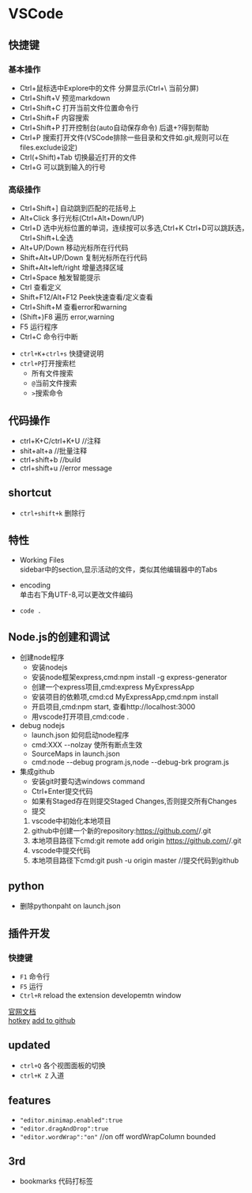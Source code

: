 # VSCode

## 快捷键

### 基本操作

- Ctrl+鼠标选中Explore中的文件 分屏显示(Ctrl+\ 当前分屏)
- Ctrl+Shift+V 预览markdown
- Ctrl+Shift+C 打开当前文件位置命令行
- Ctrl+Shift+F 内容搜索
- Ctrl+Shift+P 打开控制台(auto自动保存命令) 后退+?得到帮助
- Ctrl+P 搜索打开文件(VSCode排除一些目录和文件如.git,规则可以在files.exclude设定)
- Ctrl(+Shift)+Tab 切换最近打开的文件
- Ctrl+G 可以跳到输入的行号
 
### 高级操作
 
- Ctrl+Shift+] 自动跳到匹配的花括号上
- Alt+Click 多行光标(Ctrl+Alt+Down/UP)
- Ctrl+D 选中光标位置的单词，连续按可以多选,Ctrl+K Ctrl+D可以跳跃选，Ctrl+Shift+L全选
- Alt+UP/Down 移动光标所在行代码
- Shift+Alt+UP/Down 复制光标所在行代码
- Shift+Alt+left/right 增量选择区域
- Ctrl+Space 触发智能提示
- Ctrl 查看定义
- Shift+F12/Alt+F12 Peek快速查看/定义查看
- Ctrl+Shift+M 查看error和warning
- (Shift+)F8 遍历 error,warning
- F5 运行程序
- Ctrl+C 命令行中断

<!-- advance -->
+ `ctrl+K`+`ctrl+s` 快捷键说明
+ `ctrl+P`打开搜索栏
    - 所有文件搜索
    - `@`当前文件搜索
    - `>`搜索命令

## 代码操作

+ ctrl+K+C/ctrl+K+U //注释
+ shit+alt+a //批量注释
+ ctrl+shift+b //build
+ ctrl+shift+u //error message

## shortcut

+ `ctrl+shift+k` 删除行

## 特性

- Working Files  
  sidebar中的section,显示活动的文件，类似其他编辑器中的Tabs

- encoding  
  单击右下角UTF-8,可以更改文件编码
  
- `code .`  

## Node.js的创建和调试

- 创建node程序  
  - 安装nodejs
  - 安装node框架express,cmd:npm install -g express-generator
  - 创建一个express项目,cmd:express MyExpressApp
  - 安装项目的依赖项,cmd:cd MyExpressApp,cmd:npm install
  - 开启项目,cmd:npm start, 查看http://localhost:3000
  - 用vscode打开项目,cmd:code .
- debug nodejs
  - launch.json 如何启动node程序
  - cmd:XXX  --nolzay 使所有断点生效
  - SourceMaps in launch.json
  - cmd:node --debug program.js,node --debug-brk program.js
- 集成github
  - 安装git时要勾选windows command
  - Ctrl+Enter提交代码
  - 如果有Staged存在则提交Staged Changes,否则提交所有Changes
  - 提交
  1. vscode中初始化本地项目
  2. github中创建一个新的repository:https://github.com/<your repository>/<project name>.git
  3. 本地项目路径下cmd:git remote add origin https://github.com/<your repository>/<project name>.git
  4. vscode中提交代码
  5. 本地项目路径下cmd:git push -u origin master     //提交代码到github


## python

+ 删除pythonpaht on launch.json

## 插件开发

### 快捷键

+ `F1` 命令行
+ `F5` 运行
+ `Ctrl+R` reload the extension developemtn window

[官网文档](https://code.visualstudio.com/Docs/editor/codebasics)  
[hotkey](https://code.visualstudio.com/Docs/editor/keybindings)
[add to github](http://michaelcrump.net/using-github-with-visualstudio-code/)


## updated

+ `ctrl+Q` 各个视图面板的切换
+ `ctrl+K Z` 入道


## features

+ `"editor.minimap.enabled":true`
+ `"editor.dragAndDrop":true`
+ `"editor.wordWrap":"on"`  //on off wordWrapColumn bounded


## 3rd

+ bookmarks 代码打标签